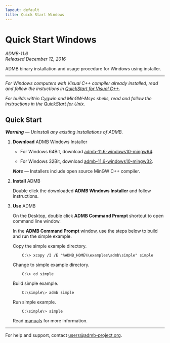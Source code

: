 ```yaml
---
layout: default
title: Quick Start Windows
---
```


Quick Start Windows
===================

*ADMB-11.6*  
*Released December 12, 2016*  

ADMB binary installation and usage procedure for Windows using installer.

---

_For Windows computers with Visual C++ compiler already installed, 
read and follow the instuctions in [QuickStart for Visual C++](QuickStartVisualC.html)._

_For builds within *Cygwin* and *MinGW-Msys* shells, read and follow the
instructions in the [QuickStart for Unix](QuickStartUnix.html)._

Quick Start
-----------
_**Warning** &mdash; Uninstall any existing installations of ADMB._

1. **Download** ADMB Windows Installer

   * For Windows 64Bit, download [admb-11.6-windows10-mingw64](https://github.com/admb-project/admb/releases/download/admb-11.6/admb-11.6-windows10-mingw64.exe).

   * For Windows 32Bit, download [admb-11.6-windows10-mingw32](https://github.com/admb-project/admb/releases/download/admb-11.6/admb-11.6-windows10-mingw32.exe).

   _**Note**_ &mdash; Installers include open source MinGW C++ compiler.

2. **Install** ADMB 

   Double click the downloaded **ADMB Windows Installer** and follow instructions.

3. **Use** ADMB

   On the Desktop, double click **ADMB Command Prompt** shortcut to open command line window.

   In the **ADMB Command Prompt** window, use the steps below to build and run the simple example.
 
   Copy the simple example directory.

           C:\> xcopy /I /E "%ADMB_HOME%\examples\admb\simple" simple

   Change to simple example directory.       

           C:\> cd simple

   Build simple example.

           C:\simple\> admb simple

   Run simple example.

           C:\simple\> simple

   Read [manuals](https://github.com/admb-project/admb/releases/tag/admb-11.6/) for more information.

---
For help and support, contact <users@admb-project.org>.
